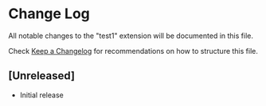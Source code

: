 # Change Log

All notable changes to the "test1" extension will be documented in this file.

Check [Keep a Changelog](http://keepachangelog.com/) for recommendations on how to structure this file.

## [Unreleased]

- Initial release